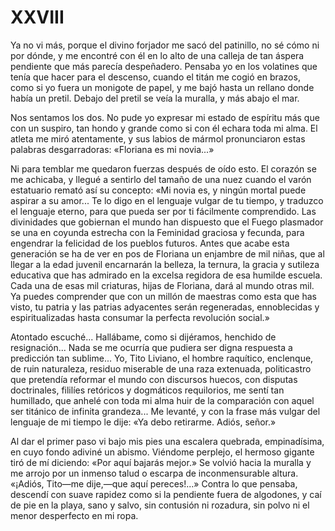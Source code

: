 # XXVIII

Ya no vi más, porque el divino forjador me sacó del patinillo, no sé cómo ni
por dónde, y me encontré con él en lo alto de una calleja de tan áspera
pendiente que más parecía despeñadero. Pensaba yo en los volatines que tenía
que hacer para el descenso, cuando el titán me cogió en brazos, como si yo
fuera un monigote de papel, y me bajó hasta un rellano donde había un pretil.
Debajo del pretil se veía la muralla, y más abajo el mar.

Nos sentamos los dos. No pude yo expresar mi estado de espíritu más que con un
suspiro, tan hondo y grande como si con él echara toda mi alma. El atleta me
miró atentamente, y sus labios de mármol pronunciaron estas palabras
desgarradoras: «Floriana es mi novia...»

Ni para temblar me quedaron fuerzas después de oído esto. El corazón se me
achicaba, y llegué a sentirlo del tamaño de una nuez cuando el varón estatuario
remató así su concepto: «Mi novia es, y ningún mortal puede aspirar a su
amor... Te lo digo en el lenguaje vulgar de tu tiempo, y traduzco el lenguaje
eterno, para que pueda ser por ti fácilmente comprendido. Las divinidades que
gobiernan el mundo han dispuesto que el Fuego plasmador se una en coyunda
estrecha con la Feminidad graciosa y fecunda, para engendrar la felicidad de
los pueblos futuros. Antes que acabe esta generación se ha de ver en pos de
Floriana un enjambre de mil niñas, que al llegar a la edad juvenil encarnarán
la belleza, la ternura, la gracia y sutileza educativa que has admirado en la
excelsa regidora de esa humilde escuela. Cada una de esas mil criaturas, hijas
de Floriana, dará al mundo otras mil. Ya puedes comprender que con un millón de
maestras como esta que has visto, tu patria y las patrias adyacentes serán
regeneradas, ennoblecidas y espiritualizadas hasta consumar la perfecta
revolución social.»

Atontado escuché... Hallábame, como si dijéramos, henchido de resignación...
Nada se me ocurría que pudiera ser digna respuesta a predicción tan sublime...
Yo, Tito Liviano, el hombre raquítico, enclenque, de ruin naturaleza, residuo
miserable de una raza extenuada, politicastro que pretendía reformar el mundo
con discursos huecos, con disputas doctrinales, fililíes retóricos y dogmáticos
requilorios, me sentí tan humillado, que anhelé con toda mi alma huir de la
comparación con aquel ser titánico de infinita grandeza... Me levanté, y con la
frase más vulgar del lenguaje de mi tiempo le dije: «Ya debo retirarme. Adiós,
señor.»

Al dar el primer paso vi bajo mis pies una escalera quebrada, empinadísima, en
cuyo fondo adiviné un abismo. Viéndome perplejo, el hermoso gigante tiró de mí
diciendo: «Por aquí bajarás mejor.» Se volvió hacia la muralla y me arrojo por
un inmenso talud o escarpa de inconmensurable altura. «¡Adiós, Tito—me
dije,—que aquí pereces!...» Contra lo que pensaba, descendí con suave rapidez
como si la pendiente fuera de algodones, y caí de pie en la playa, sano
y salvo, sin contusión ni rozadura, sin polvo ni el menor desperfecto en mi
ropa.
